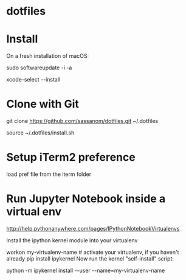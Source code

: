 # dotfiles

# Install

On a  fresh installation of macOS:

sudo softwareupdate -i -a

xcode-select --install

# Clone with Git

git clone https://github.com/sassanom/dotfiles.git ~/.dotfiles

source ~/.dotfiles/install.sh

# Setup iTerm2 preference

load pref file from the iterm folder

# Run Jupyter Notebook inside a virtual env

http://help.pythonanywhere.com/pages/IPythonNotebookVirtualenvs

Install the ipython kernel module into your virtualenv

workon my-virtualenv-name  # activate your virtualenv, if you haven't already
pip install ipykernel
Now run the kernel "self-install" script:

python -m ipykernel install --user --name=my-virtualenv-name

